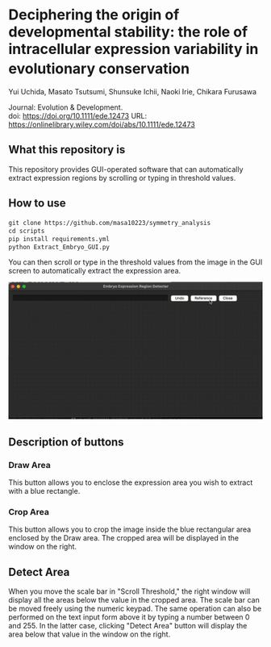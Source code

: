 # Deciphering the origin of developmental stability: the role of intracellular expression variability in evolutionary conservation　
Yui Uchida,  Masato Tsutsumi,  Shunsuke Ichii,  Naoki Irie,  Chikara Furusawa

Journal: Evolution & Development.  
doi: https://doi.org/10.1111/ede.12473
URL: https://onlinelibrary.wiley.com/doi/abs/10.1111/ede.12473



## What this repository is
This repository provides GUI-operated software that can automatically extract expression regions by scrolling or typing in threshold values.


## How to use 
```
git clone https://github.com/masa10223/symmetry_analysis
cd scripts
pip install requirements.yml
python Extract_Embryo_GUI.py
```
You can then scroll or type in the threshold values from the image in the GUI screen to automatically extract the expression area.

![github_movie](https://github.com/masa10223/symmetry_analysis/blob/WISH-tsutsumi/github_movie.gif)

## Description of buttons
### Draw Area
This button allows you to enclose the expression area you wish to extract with a blue rectangle.
### Crop Area
This button allows you to crop the image inside the blue rectangular area enclosed by the Draw area. The cropped area will be displayed in the window on the right.
## Detect Area
When you move the scale bar in "Scroll Threshold," the right window will display all the areas below the value in the cropped area. The scale bar can be moved freely using the numeric keypad. The same operation can also be performed on the text input form above it by typing a number between 0 and 255. In the latter case, clicking "Detect Area" button will display the area below that value in the window on the right.